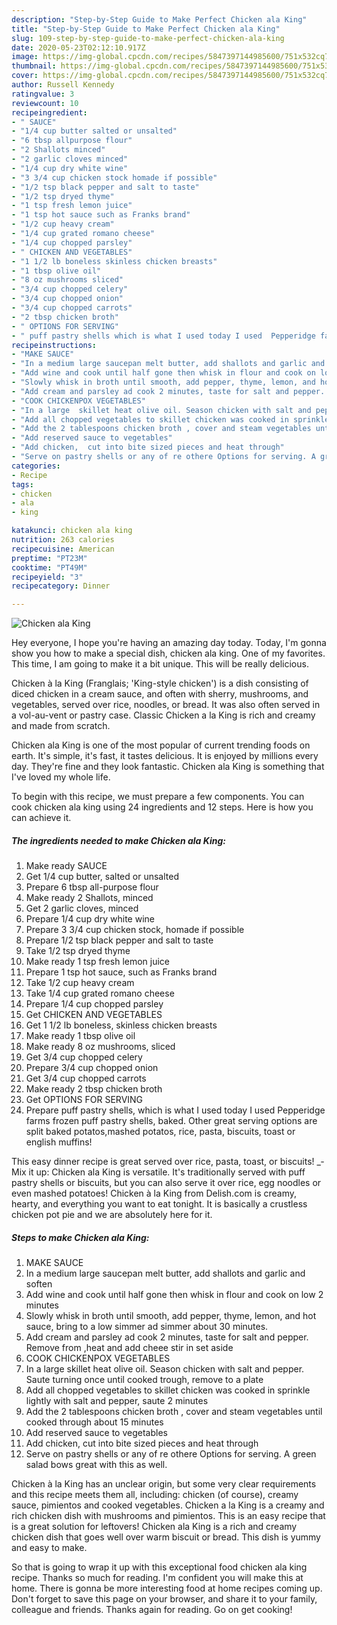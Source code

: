 ```yaml
---
description: "Step-by-Step Guide to Make Perfect Chicken ala King"
title: "Step-by-Step Guide to Make Perfect Chicken ala King"
slug: 109-step-by-step-guide-to-make-perfect-chicken-ala-king
date: 2020-05-23T02:12:10.917Z
image: https://img-global.cpcdn.com/recipes/5847397144985600/751x532cq70/chicken-ala-king-recipe-main-photo.jpg
thumbnail: https://img-global.cpcdn.com/recipes/5847397144985600/751x532cq70/chicken-ala-king-recipe-main-photo.jpg
cover: https://img-global.cpcdn.com/recipes/5847397144985600/751x532cq70/chicken-ala-king-recipe-main-photo.jpg
author: Russell Kennedy
ratingvalue: 3
reviewcount: 10
recipeingredient:
- " SAUCE"
- "1/4 cup butter salted or unsalted"
- "6 tbsp allpurpose flour"
- "2 Shallots minced"
- "2 garlic cloves minced"
- "1/4 cup dry white wine"
- "3 3/4 cup chicken stock homade if possible"
- "1/2 tsp black pepper and salt to taste"
- "1/2 tsp dryed thyme"
- "1 tsp fresh lemon juice"
- "1 tsp hot sauce such as Franks brand"
- "1/2 cup heavy cream"
- "1/4 cup grated romano cheese"
- "1/4 cup chopped parsley"
- " CHICKEN AND VEGETABLES"
- "1 1/2 lb boneless skinless chicken breasts"
- "1 tbsp olive oil"
- "8 oz mushrooms sliced"
- "3/4 cup chopped celery"
- "3/4 cup chopped onion"
- "3/4 cup chopped carrots"
- "2 tbsp chicken broth"
- " OPTIONS FOR SERVING"
- " puff pastry shells which is what I used today I used  Pepperidge farms frozen puff pastry shells baked Other great serving options are split baked potatosmashed potatos rice pasta biscuits toast or english muffins"
recipeinstructions:
- "MAKE SAUCE"
- "In a medium large saucepan melt butter, add shallots and garlic and soften"
- "Add wine and cook until half gone then whisk in flour and cook on low 2 minutes"
- "Slowly whisk in broth until smooth, add pepper, thyme, lemon, and hot sauce, bring to a low simmer ad simmer about 30 minutes."
- "Add cream and parsley ad cook 2 minutes, taste for salt and pepper. Remove from ,heat and add cheee stir in set aside"
- "COOK CHICKENPOX VEGETABLES"
- "In a large  skillet heat olive oil. Season chicken with salt and pepper. Saute turning once until cooked trough, remove to a plate"
- "Add all chopped vegetables to skillet chicken was cooked in sprinkle lightly with salt and pepper, saute 2 minutes"
- "Add the 2 tablespoons chicken broth , cover and steam vegetables until cooked through about  15 minutes"
- "Add reserved sauce to vegetables"
- "Add chicken,  cut into bite sized pieces and heat through"
- "Serve on pastry shells or any of re othere Options for serving. A green salad bows great with this as well."
categories:
- Recipe
tags:
- chicken
- ala
- king

katakunci: chicken ala king 
nutrition: 263 calories
recipecuisine: American
preptime: "PT23M"
cooktime: "PT49M"
recipeyield: "3"
recipecategory: Dinner

---
```



![Chicken ala King](https://img-global.cpcdn.com/recipes/5847397144985600/751x532cq70/chicken-ala-king-recipe-main-photo.jpg)

Hey everyone, I hope you're having an amazing day today. Today, I'm gonna show you how to make a special dish, chicken ala king. One of my favorites. This time, I am going to make it a bit unique. This will be really delicious.

Chicken à la King (Franglais; &#39;King-style chicken&#39;) is a dish consisting of diced chicken in a cream sauce, and often with sherry, mushrooms, and vegetables, served over rice, noodles, or bread. It was also often served in a vol-au-vent or pastry case. Classic Chicken a la King is rich and creamy and made from scratch.

Chicken ala King is one of the most popular of current trending foods on earth. It's simple, it's fast, it tastes delicious. It is enjoyed by millions every day. They're fine and they look fantastic. Chicken ala King is something that I've loved my whole life.


To begin with this recipe, we must prepare a few components. You can cook chicken ala king using 24 ingredients and 12 steps. Here is how you can achieve it.

<!--inarticleads1-->

##### The ingredients needed to make Chicken ala King:

1. Make ready  SAUCE
1. Get 1/4 cup butter, salted or unsalted
1. Prepare 6 tbsp all-purpose flour
1. Make ready 2 Shallots, minced
1. Get 2 garlic cloves, minced
1. Prepare 1/4 cup dry white wine
1. Prepare 3 3/4 cup chicken stock, homade if possible
1. Prepare 1/2 tsp black pepper and salt to taste
1. Take 1/2 tsp dryed thyme
1. Make ready 1 tsp fresh lemon juice
1. Prepare 1 tsp hot sauce, such as Franks brand
1. Take 1/2 cup heavy cream
1. Take 1/4 cup grated romano cheese
1. Prepare 1/4 cup chopped parsley
1. Get  CHICKEN AND VEGETABLES
1. Get 1 1/2 lb boneless, skinless chicken breasts
1. Make ready 1 tbsp olive oil
1. Make ready 8 oz mushrooms, sliced
1. Get 3/4 cup chopped celery
1. Prepare 3/4 cup chopped onion
1. Get 3/4 cup chopped carrots
1. Make ready 2 tbsp chicken broth
1. Get  OPTIONS FOR SERVING
1. Prepare  puff pastry shells, which is what I used today I used  Pepperidge farms frozen puff pastry shells, baked. Other great serving options are split baked potatos,mashed potatos, rice, pasta, biscuits, toast or english muffins!


This easy dinner recipe is great served over rice, pasta, toast, or biscuits! _­ Mix it up: Chicken ala King is versatile. It&#39;s traditionally served with puff pastry shells or biscuits, but you can also serve it over rice, egg noodles or even mashed potatoes! Chicken à la King from Delish.com is creamy, hearty, and everything you want to eat tonight. It is basically a crustless chicken pot pie and we are absolutely here for it. 

<!--inarticleads2-->

##### Steps to make Chicken ala King:

1. MAKE SAUCE
1. In a medium large saucepan melt butter, add shallots and garlic and soften
1. Add wine and cook until half gone then whisk in flour and cook on low 2 minutes
1. Slowly whisk in broth until smooth, add pepper, thyme, lemon, and hot sauce, bring to a low simmer ad simmer about 30 minutes.
1. Add cream and parsley ad cook 2 minutes, taste for salt and pepper. Remove from ,heat and add cheee stir in set aside
1. COOK CHICKENPOX VEGETABLES
1. In a large  skillet heat olive oil. Season chicken with salt and pepper. Saute turning once until cooked trough, remove to a plate
1. Add all chopped vegetables to skillet chicken was cooked in sprinkle lightly with salt and pepper, saute 2 minutes
1. Add the 2 tablespoons chicken broth , cover and steam vegetables until cooked through about  15 minutes
1. Add reserved sauce to vegetables
1. Add chicken,  cut into bite sized pieces and heat through
1. Serve on pastry shells or any of re othere Options for serving. A green salad bows great with this as well.


Chicken à la King has an unclear origin, but some very clear requirements and this recipe meets them all, including: chicken (of course), creamy sauce, pimientos and cooked vegetables. Chicken a la King is a creamy and rich chicken dish with mushrooms and pimientos. This is an easy recipe that is a great solution for leftovers! Chicken ala King is a rich and creamy chicken dish that goes well over warm biscuit or bread. This dish is yummy and easy to make. 

So that is going to wrap it up with this exceptional food chicken ala king recipe. Thanks so much for reading. I'm confident you will make this at home. There is gonna be more interesting food at home recipes coming up. Don't forget to save this page on your browser, and share it to your family, colleague and friends. Thanks again for reading. Go on get cooking!
